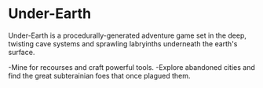 # Under-Earth

Under-Earth is a procedurally-generated adventure game set in the deep, twisting cave systems and sprawling labryinths underneath the earth's surface.

-Mine for recourses and craft powerful tools.
-Explore abandoned cities and find the great subterainian foes that once plagued them.
